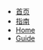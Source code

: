 * [首页](zh-cn/)
* [指南](zh-cn/guide)
* [Home](/)
* [Guide](guide.md "The greatest guide in the world")
